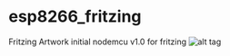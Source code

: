 # esp8266_fritzing
Fritzing Artwork 
initial nodemcu v1.0 for fritzing 
![alt tag](https://raw.githubusercontent.com/prasertsakd/esp8266_fritzing/master/preview.png)
